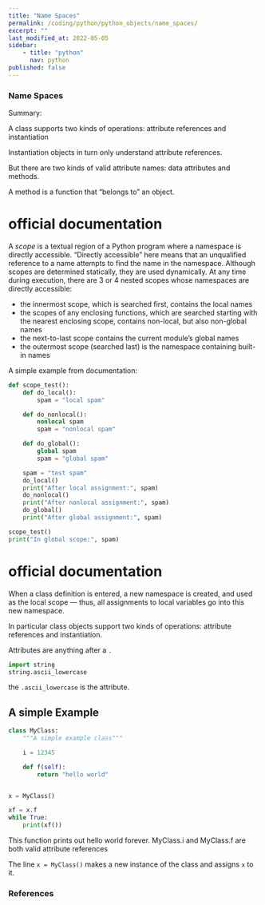 ```yaml
---
title: "Name Spaces"
permalink: /coding/python/python_objects/name_spaces/
excerpt: ""
last_modified_at: 2022-05-05
sidebar:
    - title: "python"
      nav: python
published: false
---
```


### Name Spaces

Summary:

A class supports two kinds of operations: attribute references and instantiation

Instantiation objects in turn only understand attribute references.

But there are two kinds of valid attribute names: data attributes and methods.

A method is a function that “belongs to” an object.





# official documentation
>
A _scope_ is a textual region of a Python program where a namespace is directly accessible. “Directly accessible” here means that an unqualified reference to a name attempts to find the name in the namespace.
Although scopes are determined statically, they are used dynamically. At any time during execution, there are 3 or 4 nested scopes whose namespaces are directly accessible:
-   the innermost scope, which is searched first, contains the local names
-   the scopes of any enclosing functions, which are searched starting with the nearest enclosing scope, contains non-local, but also non-global names
-   the next-to-last scope contains the current module’s global names
-   the outermost scope (searched last) is the namespace containing built-in names




A simple example from documentation:

```python
def scope_test():
    def do_local():
        spam = "local spam"

    def do_nonlocal():
        nonlocal spam
        spam = "nonlocal spam"

    def do_global():
        global spam
        spam = "global spam"

    spam = "test spam"
    do_local()
    print("After local assignment:", spam)
    do_nonlocal()
    print("After nonlocal assignment:", spam)
    do_global()
    print("After global assignment:", spam)

scope_test()
print("In global scope:", spam)
```


# official documentation
>
When a class definition is entered, a new namespace is created, and used as the local scope — thus, all assignments to local variables go into this new namespace. 
>
In particular class objects support two kinds of operations: attribute references and instantiation.


Attributes are anything after a `.`

```python
import string
string.ascii_lowercase
```
the `.ascii_lowercase` is the attribute. 


## A simple Example

```python
class MyClass:
    """A simple example class"""

    i = 12345

    def f(self):
        return "hello world"


x = MyClass()

xf = x.f
while True:
    print(xf())
```

This function prints out hello world forever.
MyClass.i and MyClass.f are both valid attribute references

The line `x = MyClass()` makes a new instance of the class and assigns `x` to it. 


### References

